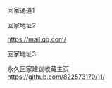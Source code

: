 回家通道1

回家地址2

https://mail.qq.com/

回家地址3
 
 
 
 
 
 
 
 
 
 永久回家建议收藏主页   
 https://github.com/822573170/11/
